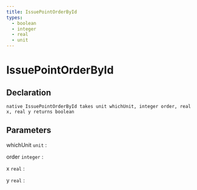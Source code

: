 ```yaml
---
title: IssuePointOrderById
types:
  - boolean
  - integer
  - real
  - unit
---
```


# IssuePointOrderById

## Declaration

```jass
native IssuePointOrderById takes unit whichUnit, integer order, real x, real y returns boolean
```

## Parameters
whichUnit `unit`
: 

order `integer`
: 

x `real`
: 

y `real`
: 
